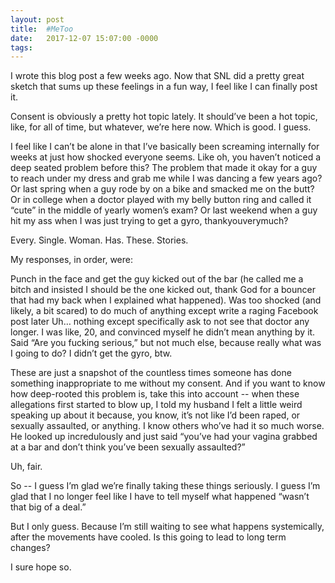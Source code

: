 ```yaml
---
layout: post
title:  #MeToo
date:   2017-12-07 15:07:00 -0000
tags: 
---
```


I wrote this blog post a few weeks ago. Now that SNL did a pretty great sketch that sums up these feelings in a fun way, I feel like I can finally post it. 

Consent is obviously a pretty hot topic lately. It should’ve been a hot topic, like, for all of time, but whatever, we’re here now. Which is good. I guess.

I feel like I can’t be alone in that I’ve basically been screaming internally for weeks at just how shocked everyone seems. Like oh, you haven’t noticed a deep seated problem before this? The problem that made it okay for a guy to reach under my dress and grab me while I was dancing a few years ago? Or last spring when a guy rode by on a bike and smacked me on the butt? Or in college when a doctor played with my belly button ring and called it “cute” in the middle of yearly women’s exam? Or last weekend when a guy hit my ass when I was just trying to get a gyro, thankyouverymuch?

Every. Single. Woman. Has. These. Stories.

My responses, in order, were: 

Punch in the face and get the guy kicked out of the bar (he called me a bitch and insisted I should be the one kicked out, thank God for a bouncer that had my back when I explained what happened).
Was too shocked (and likely, a bit scared) to do much of anything except write a raging Facebook post later
Uh… nothing except specifically ask to not see that doctor any longer. I was like, 20, and convinced myself he didn’t mean anything by it.
Said “Are you fucking serious,” but not much else, because really what was I going to do? I didn’t get the gyro, btw.

These are just a snapshot of the countless times someone has done something inappropriate to me without my consent. And if you want to know how deep-rooted this problem is, take this into account -- when these allegations first started to blow up, I told my husband I felt a little weird speaking up about it because, you know, it’s not like I’d been raped, or sexually assaulted, or anything. I know others who’ve had it so much worse. He looked up incredulously and just said “you’ve had your vagina grabbed at a bar and don’t think you’ve been sexually assaulted?”

Uh, fair.

So -- I guess I’m glad we’re finally taking these things seriously. I guess I’m glad that I no longer feel like I have to tell myself what happened “wasn’t that big of a deal.”

But I only guess. Because I’m still waiting to see what happens systemically, after the movements have cooled. Is this going to lead to long term changes? 

I sure hope so. 